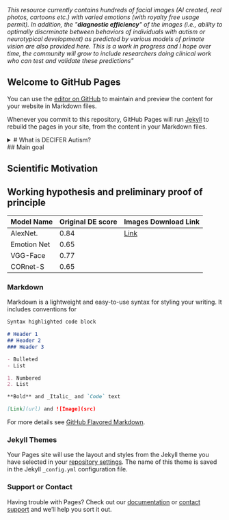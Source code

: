 
_This resource currently contains hundreds of facial images (AI created, real photos, cartoons etc.) with varied emotions (with royalty free usage permit). In addition, the "**diagnostic efficiency**" of the images (i.e., ability to optimally discrminate between behaviors of individuals with autism or neurotypical development) as predicted by various models of primate vision are also provided here. This is a work in progress and I hope over time, the community will grow to include researchers doing clinical work who can test and validate these predictions"_ 


## Welcome to GitHub Pages
You can use the [editor on GitHub](https://github.com/kohitij-kar/decifer_autism.github.io/edit/gh-pages/index.md) to maintain and preview the content for your website in Markdown files.

Whenever you commit to this repository, GitHub Pages will run [Jekyll](https://jekyllrb.com/) to rebuild the pages in your site, from the content in your Markdown files.
<details>
  <summary> # What is DECIFER Autism? </summary>

</details>
## Main goal 

## Scientific Motivation

## Working hypothesis and preliminary proof of principle


Model Name | Original DE score | Images Download Link
---------- | ----------------- | --------------------
AlexNet.   | 0.84 | [Link](https://github.com/kohitij-kar/decifer_autism.github.io)
Emotion Net | 0.65 |
VGG-Face    | 0.77 |
CORnet-S    | 0.65 |

### Markdown

Markdown is a lightweight and easy-to-use syntax for styling your writing. It includes conventions for

```markdown
Syntax highlighted code block

# Header 1
## Header 2
### Header 3

- Bulleted
- List

1. Numbered
2. List

**Bold** and _Italic_ and `Code` text

[Link](url) and ![Image](src)
```

For more details see [GitHub Flavored Markdown](https://guides.github.com/features/mastering-markdown/).

### Jekyll Themes

Your Pages site will use the layout and styles from the Jekyll theme you have selected in your [repository settings](https://github.com/kohitij-kar/decifer_autism.github.io/settings). The name of this theme is saved in the Jekyll `_config.yml` configuration file.

### Support or Contact

Having trouble with Pages? Check out our [documentation](https://docs.github.com/categories/github-pages-basics/) or [contact support](https://support.github.com/contact) and we’ll help you sort it out.
